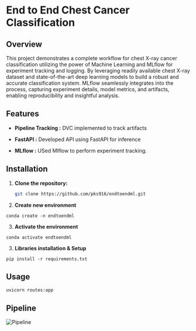 # End to End Chest Cancer Classification

## Overview

This project demonstrates a complete workflow for chest X-ray cancer classification utilizing the power of Machine Learning and MLflow for experiment tracking and logging. By leveraging readily available chest X-ray dataset and state-of-the-art deep learning models to build a robust and accurate classification system. MLflow seamlessly integrates into the process, capturing experiment details, model metrics, and artifacts, enabling reproducibility and insightful analysis.

## Features

- **Pipeline Tracking :** DVC implemented to track artifacts

- **FastAPI :** Developed API using FastAPI for inference

- **MLflow :**  USed Mlflow to perform experiment tracking.


## Installation

1. **Clone the repository:**

   ```bash
   git clone https://github.com/pks916/endtoendml.git
   ```

2. **Create new environment**
```
conda create -n endtoendml
```
3. **Activate the environment**
```
conda activate endtoendml
```
3. **Libraries installation & Setup**
```
pip install -r requirements.txt
```

## Usage
```
uvicorn routes:app
```

## Pipeline

![Pipeline](https://github.com/pks916/endtoendml/blob/pipeline.png?raw=true)
